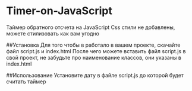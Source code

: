# Timer-on-JavaScript
Таймер обратного отсчета на JavaScript
Css стили не добавлены, можете стилизовать как вам угодно

##Установка
Для того чтобы в работало в вашем проекте, скачайте файл script.js и index.html
После чего можете вставить файл script.js в свой проект, не забудьте про наименование классов, они указаны в index.html

##Использование
Установите дату в файле script.js до которой будет считать таймер
